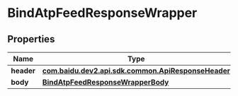 

# BindAtpFeedResponseWrapper


## Properties

Name | Type | Description | Notes
------------ | ------------- | ------------- | -------------
**header** | [**com.baidu.dev2.api.sdk.common.ApiResponseHeader**](com.baidu.dev2.api.sdk.common.ApiResponseHeader.md) |  |  [optional]
**body** | [**BindAtpFeedResponseWrapperBody**](BindAtpFeedResponseWrapperBody.md) |  |  [optional]



